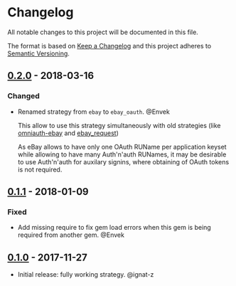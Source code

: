# Changelog
All notable changes to this project will be documented in this file.

The format is based on [Keep a Changelog](http://keepachangelog.com/en/1.0.0/)
and this project adheres to [Semantic Versioning](http://semver.org/spec/v2.0.0.html).

## [0.2.0] - 2018-03-16

### Changed

 - Renamed strategy from `ebay` to `ebay_oauth`. @Envek

   This allow to use this strategy simultaneously with old strategies (like [omniauth-ebay](https://github.com/TheGiftsProject/omniauth-ebay) and [ebay_request](https://github.com/gzigzigzeo/ebay_request#omniauth-strategy))

   As eBay allows to have only one OAuth RUName per application keyset while allowing to have many Auth'n'auth RUNames, it may be desirable to use Auth'n'auth for auxilary signins, where obtaining of OAuth tokens is not required.

## [0.1.1] - 2018-01-09

### Fixed

 -  Add missing require to fix gem load errors when this gem is being required from another gem. @Envek


## [0.1.0] - 2017-11-27

 - Initial release: fully working strategy. @ignat-z


[0.2.0]: https://github.com/evilmartians/omniauth-ebay-oauth/compare/v0.1.1...v0.2.0
[0.1.1]: https://github.com/evilmartians/omniauth-ebay-oauth/compare/v0.1.0...v0.1.1
[0.1.0]: https://github.com/evilmartians/omniauth-ebay-oauth/compare/5213dada5fec8df5da551daf763b6acc84ec7330...v0.1.0
